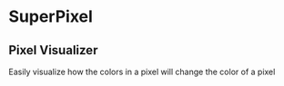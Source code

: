 # SuperPixel
Pixel Visualizer
------

Easily visualize how the colors in a pixel will change the color of a pixel
